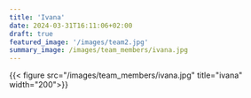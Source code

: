 ```yaml
---
title: 'Ivana'
date: 2024-03-31T16:11:06+02:00
draft: true
featured_image: '/images/team2.jpg'
summary_image: /images/team_members/ivana.jpg
---
```


 {{< figure src="/images/team_members/ivana.jpg" title="ivana" width="200">}} 
